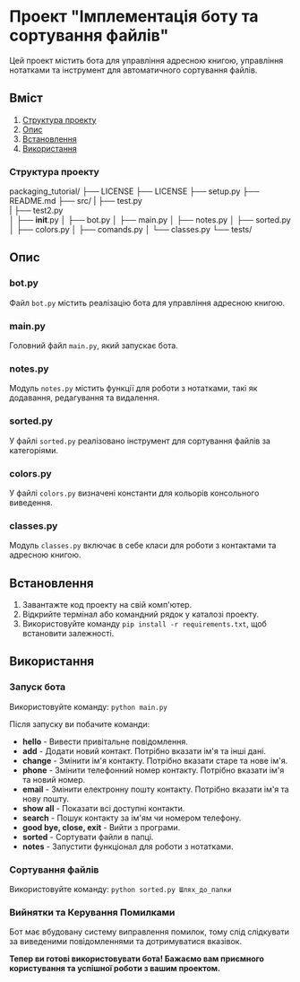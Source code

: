 # Проект "Імплементація боту та сортування файлів"

Цей проект містить бота для управління адресною книгою, управління нотатками та інструмент для автоматичного сортування файлів.

## Вміст

1. [Структура проекту](#структура-проекту)
2. [Опис](#опис)
3. [Встановлення](#встановлення)
4. [Використання](#використання)

<a name='структура-проекту'></a>

### Структура проекту

packaging_tutorial/
├── LICENSE
├── LICENSE
├── setup.py
├── README.md
├── src/
|    ├── test.py  
|    ├── test2.py  
│   ├── __init__.py
│   ├── bot.py
│   ├── main.py
│   ├── notes.py
│   ├── sorted.py
│   ├── colors.py
│   ├── comands.py
│   └── classes.py
└── tests/


<a name='опис'></a>

## Опис

### bot.py

Файл `bot.py` містить реалізацію бота для управління адресною книгою.

### main.py

Головний файл `main.py`, який запускає бота.

### notes.py

Модуль `notes.py` містить функції для роботи з нотатками, такі як додавання, редагування та видалення.

### sorted.py

У файлі `sorted.py` реалізовано інструмент для сортування файлів за категоріями.

### colors.py

У файлі `colors.py` визначені константи для кольорів консольного виведення.

### classes.py

Модуль `classes.py` включає в себе класи для роботи з контактами та адресною книгою.

<a name='встановлення'></a>

## Встановлення

1. Завантажте код проекту на свій комп'ютер.
2. Відкрийте термінал або командний рядок у каталозі проекту.
3. Використовуйте команду `pip install -r requirements.txt`, щоб встановити залежності.

<a name='використання'></a>

## Використання

### Запуск бота

Використовуйте команду:
`python main.py`

Після запуску ви побачите команди:

- **hello** - Вивести привітальне повідомлення.
- **add** - Додати новий контакт. Потрібно вказати ім'я та інші дані.
- **change** - Змінити ім'я контакту. Потрібно вказати старе та нове ім'я.
- **phone** - Змінити телефонний номер контакту. Потрібно вказати ім'я та новий номер.
- **email** - Змінити електронну пошту контакту. Потрібно вказати ім'я та нову пошту.
- **show all** - Показати всі доступні контакти.
- **search** - Пошук контакту за ім'ям чи номером телефону.
- **good bye, close, exit** - Вийти з програми.
- **sorted** - Сортувати файли в папці.
- **notes** - Запустити функціонал для роботи з нотатками.

### Сортування файлів

Використовуйте команду:
`python sorted.py Шлях_до_папки`

### Вийнятки та Керування Помилками

Бот має вбудовану систему виправлення помилок, тому слід слідкувати за виведеними повідомленнями та дотримуватися вказівок.

**Тепер ви готові використовувати бота! Бажаємо вам приємного користування та успішної роботи з вашим проектом.**
